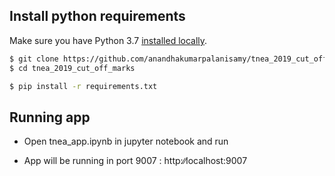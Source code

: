 ## Install python requirements

Make sure you have Python 3.7 [installed locally](http://install.python-guide.org).

```sh
$ git clone https://github.com/anandhakumarpalanisamy/tnea_2019_cut_off_marks.git
$ cd tnea_2019_cut_off_marks

$ pip install -r requirements.txt
```
## Running app 

- Open tnea_app.ipynb in jupyter notebook and run

- App will be running in port 9007 : http:∕∕localhost:9007
